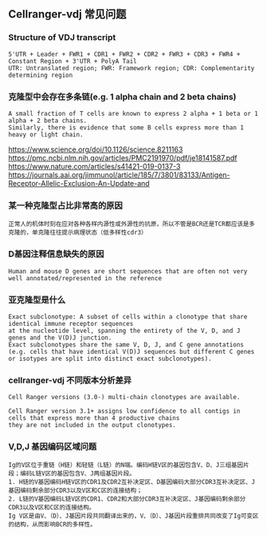 ## Cellranger-vdj 常见问题
### Structure of VDJ transcript
```
5'UTR + Leader + FWR1 + CDR1 + FWR2 + CDR2 + FWR3 + CDR3 + FWR4 + Constant Region + 3'UTR + PolyA Tail
UTR: Untranslated region; FWR: Framework region; CDR: Complementarity determining region
```
### 克隆型中会存在多条链(e.g. 1 alpha chain and 2 beta chains)
```
A small fraction of T cells are known to express 2 alpha + 1 beta or 1 alpha + 2 beta chains.
Similarly, there is evidence that some B cells express more than 1 heavy or light chain.
```
https://www.science.org/doi/10.1126/science.8211163 \
https://pmc.ncbi.nlm.nih.gov/articles/PMC2191970/pdf/je18141587.pdf \
https://www.nature.com/articles/s41421-019-0137-3 \
https://journals.aai.org/jimmunol/article/185/7/3801/83133/Antigen-Receptor-Allelic-Exclusion-An-Update-and
### 某一种克隆型占比非常高的原因
```
正常人的机体时刻在应对各种各样内源性或外源性的抗原，所以不管是BCR还是TCR都应该是多克隆的，单克隆往往提示病理状态（低多样性cdr3）
```
### D基因注释信息缺失的原因
```
Human and mouse D genes are short sequences that are often not very well annotated/represented in the reference
```
### 亚克隆型是什么
```
Exact subclonotype: A subset of cells within a clonotype that share identical immune receptor sequences
at the nucleotide level, spanning the entirety of the V, D, and J genes and the V(D)J junction.
Exact subclonotypes share the same V, D, J, and C gene annotations
(e.g. cells that have identical V(D)J sequences but different C genes or isotypes are split into distinct exact subclonotypes).
```
### cellranger-vdj 不同版本分析差异
```
Cell Ranger versions (3.0-) multi-chain clonotypes are available.

Cell Ranger version 3.1+ assigns low confidence to all contigs in cells that express more than 4 productive chains
they are not included in the output clonotypes.
```
### V,D,J 基因编码区域问题
```
Ig的V区位于重链（H链）和轻链（L链）的N端。编码H链V区的基因包含V、D、J三组基因片段；编码L链V区的基因包含V、J两组基因片段。
1. H链的V基因编码H链V区的CDR1及CDR2互补决定区、D基因编码大部分CDR3互补决定区、J基因编码剩余部分CDR3以及V区和C区的连接结构；
2. L链的V基因编码L链V区的CDR1、CDR2和大部分CDR3互补决定区、J基因编码剩余部分CDR3以及V区和C区的连接结构。
Ig V区是由V、（D）、J基因片段共同翻译出来的，V、（D）、J基因片段重排共同改变了Ig可变区的结构，从而影响BCR的多样性。
```
